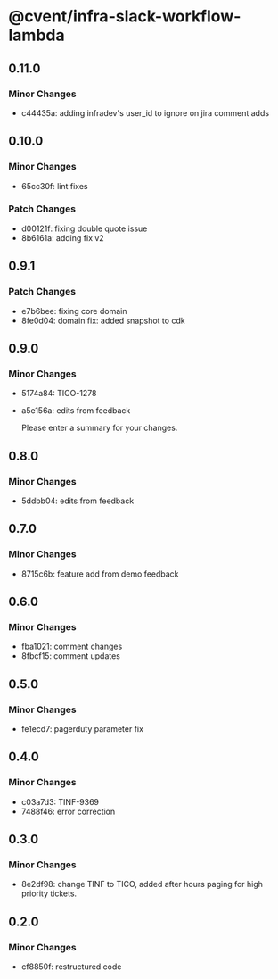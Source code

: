 # @cvent/infra-slack-workflow-lambda

## 0.11.0

### Minor Changes

- c44435a: adding infradev's user_id to ignore on jira comment adds

## 0.10.0

### Minor Changes

- 65cc30f: lint fixes

### Patch Changes

- d00121f: fixing double quote issue
- 8b6161a: adding fix v2

## 0.9.1

### Patch Changes

- e7b6bee: fixing core domain
- 8fe0d04: domain fix: added snapshot to cdk

## 0.9.0

### Minor Changes

- 5174a84: TICO-1278
- a5e156a: edits from feedback

  Please enter a summary for your changes.

## 0.8.0

### Minor Changes

- 5ddbb04: edits from feedback

## 0.7.0

### Minor Changes

- 8715c6b: feature add from demo feedback

## 0.6.0

### Minor Changes

- fba1021: comment changes
- 8fbcf15: comment updates

## 0.5.0

### Minor Changes

- fe1ecd7: pagerduty parameter fix

## 0.4.0

### Minor Changes

- c03a7d3: TINF-9369
- 7488f46: error correction

## 0.3.0

### Minor Changes

- 8e2df98: change TINF to TICO, added after hours paging for high priority tickets.

## 0.2.0

### Minor Changes

- cf8850f: restructured code
